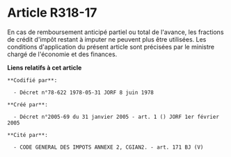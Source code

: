 # Article R318-17

En cas de remboursement anticipé partiel ou total de l'avance, les fractions de crédit d'impôt restant à imputer ne peuvent
plus être utilisées. Les conditions d'application du présent article sont précisées par le ministre chargé de l'économie et
des finances.

**Liens relatifs à cet article**

	**Codifié par**:

	  - Décret n°78-622 1978-05-31 JORF 8 juin 1978

	**Créé par**:

	  - Décret n°2005-69 du 31 janvier 2005 - art. 1 () JORF 1er février 2005

	**Cité par**:

	  - CODE GENERAL DES IMPOTS ANNEXE 2, CGIAN2. - art. 171 BJ (V)
